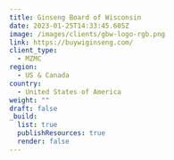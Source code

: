 ```yaml
---
title: Ginseng Board of Wisconsin
date: 2023-01-25T14:33:45.605Z
image: /images/clients/gbw-logo-rgb.png
link: https://buywiginseng.com/
client_type:
  - MZMC
region:
  - US & Canada
country:
  - United States of America
weight: ""
draft: false
_build:
  list: true
  publishResources: true
  render: false
---
```

